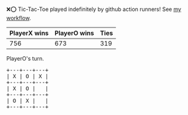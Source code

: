 :x::o: Tic-Tac-Toe played indefinitely by github action runners! See [my workflow](.github/workflows/play.yaml).

|PlayerX wins|PlayerO wins|Ties|
|-|-|-|
|756|673|319|

PlayerO's turn.

<pre>
+---+---+---+
| X | O | X |
+---+---+---+
| X | O |   |
+---+---+---+
| O | X |   |
+---+---+---+
</pre>